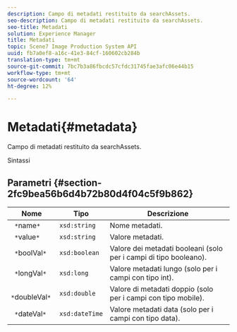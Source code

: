 ```yaml
---
description: Campo di metadati restituito da searchAssets.
seo-description: Campo di metadati restituito da searchAssets.
seo-title: Metadati
solution: Experience Manager
title: Metadati
topic: Scene7 Image Production System API
uuid: fb7a0ef8-a16c-41e3-84cf-160602cb284b
translation-type: tm+mt
source-git-commit: 7bc7b3a86fbcdc57cfdc31745fae3afc06e44b15
workflow-type: tm+mt
source-wordcount: '64'
ht-degree: 12%

---
```



# Metadati{#metadata}

Campo di metadati restituito da searchAssets.

Sintassi

## Parametri {#section-2fc9bea56b6d4b72b80d4f04c5f9b862}

| Nome | Tipo | Descrizione |
|---|---|---|
| ` *`name`*` | `xsd:string` | Nome metadati. |
| ` *`value`*` | `xsd:string` | Valore metadati. |
| ` *`boolVal`*` | `xsd:boolean` | Valore dei metadati booleani (solo per i campi di tipo booleano). |
| ` *`longVal`*` | `xsd:long` | Valore metadati lungo (solo per i campi con tipo int). |
| ` *`doubleVal`*` | `xsd:double` | Valore di metadati doppio (solo per i campi con tipo mobile). |
| ` *`dateVal`*` | `xsd:dateTime` | Valore metadati data (solo per i campi con tipo data). |

